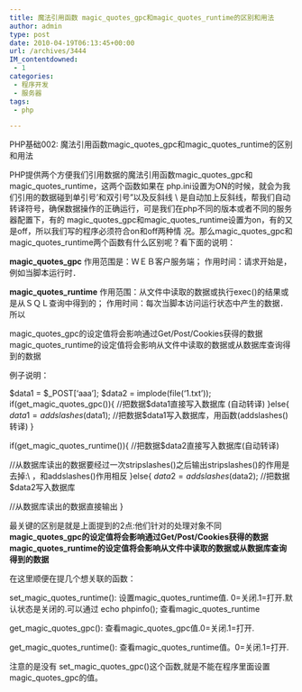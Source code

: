 ```yaml
---
title: 魔法引用函数 magic_quotes_gpc和magic_quotes_runtime的区别和用法
author: admin
type: post
date: 2010-04-19T06:13:45+00:00
url: /archives/3444
IM_contentdowned:
 - 1
categories:
 - 程序开发
 - 服务器
tags:
 - php

---
```

PHP基础002: 魔法引用函数magic\_quotes\_gpc和magic\_quotes\_runtime的区别和用法

PHP提供两个方便我们引用数据的魔法引用函数magic\_quotes\_gpc和magic\_quotes\_runtime，这两个函数如果在 php.ini设置为ON的时候，就会为我们引用的数据碰到单引号’和双引号”以及反斜线 \ 是自动加上反斜线，帮我们自动转译符号，确保数据操作的正确运行，可是我们在php不同的版本或者不同的服务器配置下，有的 magic\_quotes\_gpc和magic\_quotes\_runtime设置为on，有的又是off，所以我们写的程序必须符合on和off两种情 况。那么magic\_quotes\_gpc和magic\_quotes\_runtime两个函数有什么区别呢？看下面的说明：

**magic\_quotes\_gpc**
作用范围是：ＷＥＢ客户服务端；
作用时间：请求开始是，例如当脚本运行时．

**magic\_quotes\_runtime**
作用范围：从文件中读取的数据或执行exec()的结果或是从ＳＱＬ查询中得到的；
作用时间：每次当脚本访问运行状态中产生的数据．
所以

magic\_quotes\_gpc的设定值将会影响通过Get/Post/Cookies获得的数据
magic\_quotes\_runtime的设定值将会影响从文件中读取的数据或从数据库查询得到的数据

例子说明：

$data1 = $_POST[‘aaa’];
$data2 = implode(file(‘1.txt’));
if(get\_magic\_quotes_gpc()){
//把数据$data1直接写入数据库 (自动转译)
}else{
$data1 = addslashes($data1);
//把数据$data1写入数据库，用函数(addslashes()转译)
}

if(get\_magic\_quotes_runtime()){
//把数据$data2直接写入数据库(自动转译)

//从数据库读出的数据要经过一次stripslashes()之后输出stripslashes()的作用是去掉:\ ，和addslashes()作用相反
}else{
$data2 = addslashes($data2);
//把数据$data2写入数据库

//从数据库读出的数据直接输出
}

最关键的区别是就是上面提到的2点:他们针对的处理对象不同
**magic\_quotes\_gpc的设定值将会影响通过Get/Post/Cookies获得的数据
magic\_quotes\_runtime的设定值将会影响从文件中读取的数据或从数据库查询得到的数据**

在这里顺便在提几个想关联的函数：

set\_magic\_quotes_runtime():
设置magic\_quotes\_runtime值. 0=关闭.1=打开.默认状态是关闭的.可以通过 echo phpinfo(); 查看magic\_quotes\_runtime

get\_magic\_quotes_gpc():
查看magic\_quotes\_gpc值.0=关闭.1=打开.

get\_magic\_quotes_runtime():
查看magic\_quotes\_runtime值。0=关闭.1=打开.

注意的是没有 set\_magic\_quotes\_gpc()这个函数,就是不能在程序里面设置magic\_quotes_gpc的值。